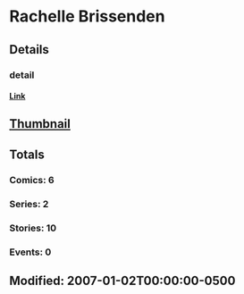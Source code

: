 # Rachelle  Brissenden 
## Details
### detail
#### [Link](http://marvel.com/comics/creators/5771/rachelle_brissenden?utm_campaign=apiRef&utm_source=225578a89fc76f3d20fbffda5d17a88d)
## [Thumbnail](http://i.annihil.us/u/prod/marvel/i/mg/b/40/image_not_available.jpg)
## Totals
### Comics: 6
### Series: 2
### Stories: 10
### Events: 0
## Modified: 2007-01-02T00:00:00-0500